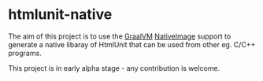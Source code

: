 # htmlunit-native

The aim of this project is to use the
[GraalVM](https://www.graalvm.org/)
[NativeImage](https://www.graalvm.org/latest/reference-manual/native-image/) support
to generate a native libaray of HtmlUnit that can be used from other eg. C/C++ programs.

This project is in early alpha stage - any contribution is welcome.